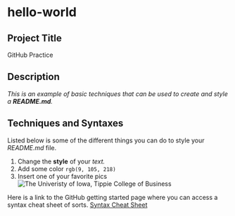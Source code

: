 # hello-world

## Project Title
GitHub Practice

## Description
_This is an example of basic techniques that can be used to create and style a **README.md**._

## Techniques and Syntaxes
Listed below is some of the different things you can do to style your _README.md_ file.

1. Change the **style** of your _text._
2. Add some color `rgb(9, 105, 218)`
3. Insert one of your favorite pics
    ![The Univeristy of Iowa, Tippie College of Business](https://tippie.uiowa.edu/sites/tippie.uiowa.edu/files/styles/ultrawide__2592_x_1111/public/2022-05/tcob.jpg?h=650406dc&itok=1BmfIybe)


Here is a link to the GitHub getting started page where you can access a syntax cheat sheet of sorts.
[Syntax Cheat Sheet](https://docs.github.com/en/get-started/writing-on-github/getting-started-with-writing-and-formatting-on-github/basic-writing-and-formatting-syntax)
